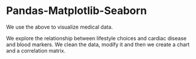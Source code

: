# Pandas-Matplotlib-Seaborn
We use the above to visualize medical data.

We explore the relationship between lifestyle choices and cardiac disease and blood markers.
We clean the data, modify it and then we create a chart and a correlation matrix.
